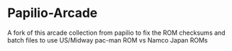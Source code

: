 Papilio-Arcade
==============

A fork of this arcade collection from papilio to fix the ROM checksums and batch files to use US/Midway pac-man ROM vs Namco Japan ROMs
